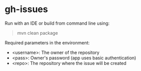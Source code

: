 # gh-issues

 Run with an IDE or build from command line using:
  > mvn clean package

 Required parameters in the environment:
   * &lt;username&gt;: The owner of the repository
   * &lt;pass&gt;: Owner's password (app uses basic authentication)
   * &lt;repo&gt;: The repository where the issue will be created